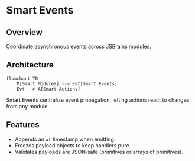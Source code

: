 # Smart Events

## Overview
Coordinate asynchronous events across JSBrains modules.

## Architecture
```mermaid
flowchart TD
	M[Smart Modules] --> Evt[Smart Events]
	Evt --> A[Smart Actions]
```
Smart Events centralize event propagation, letting actions react to changes from any module.

## Features
- Appends an `at` timestamp when emitting.
- Freezes payload objects to keep handlers pure.
- Validates payloads are JSON‑safe (primitives or arrays of primitives).